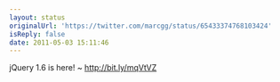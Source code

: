 ```yaml
---
layout: status
originalUrl: 'https://twitter.com/marcgg/status/65433374768103424'
isReply: false
date: 2011-05-03 15:11:46
---
```


jQuery 1.6 is here! ~ http://bit.ly/mqVtVZ
